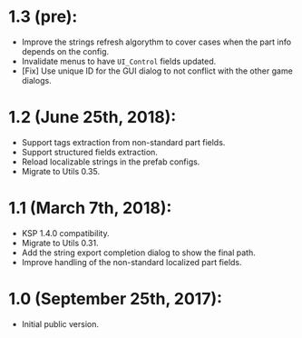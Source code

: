 # 1.3 (pre):
* Improve the strings refresh algorythm to cover cases when the part info depends on the config.
* Invalidate menus to have `UI_Control` fields updated.
* [Fix] Use unique ID for the GUI dialog to not conflict with the other game dialogs.

# 1.2 (June 25th, 2018):
* Support tags extraction from non-standard part fields.
* Support structured fields extraction.
* Reload localizable strings in the prefab configs.
* Migrate to Utils 0.35.

# 1.1 (March 7th, 2018):
* KSP 1.4.0 compatibility.
* Migrate to Utils 0.31.
* Add the string export completion dialog to show the final path.
* Improve handling of the non-standard localized part fields.

# 1.0 (September 25th, 2017):
* Initial public version.
